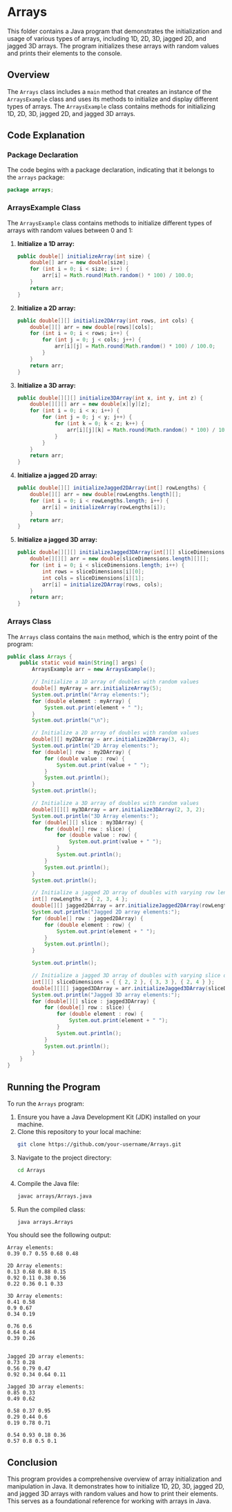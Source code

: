# Arrays

This folder contains a Java program that demonstrates the initialization and usage of various types of arrays, including 1D, 2D, 3D, jagged 2D, and jagged 3D arrays. The program initializes these arrays with random values and prints their elements to the console.

## Overview

The `Arrays` class includes a `main` method that creates an instance of the `ArraysExample` class and uses its methods to initialize and display different types of arrays. The `ArraysExample` class contains methods for initializing 1D, 2D, 3D, jagged 2D, and jagged 3D arrays.

## Code Explanation

### Package Declaration

The code begins with a package declaration, indicating that it belongs to the `arrays` package:
```java
package arrays;
```

### ArraysExample Class

The `ArraysExample` class contains methods to initialize different types of arrays with random values between 0 and 1:

1. **Initialize a 1D array:**
   ```java
   public double[] initializeArray(int size) {
       double[] arr = new double[size];
       for (int i = 0; i < size; i++) {
           arr[i] = Math.round(Math.random() * 100) / 100.0;
       }
       return arr;
   }
   ```

2. **Initialize a 2D array:**
   ```java
   public double[][] initialize2DArray(int rows, int cols) {
       double[][] arr = new double[rows][cols];
       for (int i = 0; i < rows; i++) {
           for (int j = 0; j < cols; j++) {
               arr[i][j] = Math.round(Math.random() * 100) / 100.0;
           }
       }
       return arr;
   }
   ```

3. **Initialize a 3D array:**
   ```java
   public double[][][] initialize3DArray(int x, int y, int z) {
       double[][][] arr = new double[x][y][z];
       for (int i = 0; i < x; i++) {
           for (int j = 0; j < y; j++) {
               for (int k = 0; k < z; k++) {
                   arr[i][j][k] = Math.round(Math.random() * 100) / 100.0;
               }
           }
       }
       return arr;
   }
   ```

4. **Initialize a jagged 2D array:**
   ```java
   public double[][] initializeJagged2DArray(int[] rowLengths) {
       double[][] arr = new double[rowLengths.length][];
       for (int i = 0; i < rowLengths.length; i++) {
           arr[i] = initializeArray(rowLengths[i]);
       }
       return arr;
   }
   ```

5. **Initialize a jagged 3D array:**
   ```java
   public double[][][] initializeJagged3DArray(int[][] sliceDimensions) {
       double[][][] arr = new double[sliceDimensions.length][][];
       for (int i = 0; i < sliceDimensions.length; i++) {
           int rows = sliceDimensions[i][0];
           int cols = sliceDimensions[i][1];
           arr[i] = initialize2DArray(rows, cols);
       }
       return arr;
   }
   ```

### Arrays Class

The `Arrays` class contains the `main` method, which is the entry point of the program:
```java
public class Arrays {
    public static void main(String[] args) {
        ArraysExample arr = new ArraysExample();

        // Initialize a 1D array of doubles with random values
        double[] myArray = arr.initializeArray(5);
        System.out.println("Array elements:");
        for (double element : myArray) {
            System.out.print(element + " ");
        }
        System.out.println("\n");

        // Initialize a 2D array of doubles with random values
        double[][] my2DArray = arr.initialize2DArray(3, 4);
        System.out.println("2D Array elements:");
        for (double[] row : my2DArray) {
            for (double value : row) {
                System.out.print(value + " ");
            }
            System.out.println();
        }
        System.out.println();

        // Initialize a 3D array of doubles with random values
        double[][][] my3DArray = arr.initialize3DArray(2, 3, 2);
        System.out.println("3D Array elements:");
        for (double[][] slice : my3DArray) {
            for (double[] row : slice) {
                for (double value : row) {
                    System.out.print(value + " ");
                }
                System.out.println();
            }
            System.out.println();
        }
        System.out.println();

        // Initialize a jagged 2D array of doubles with varying row lengths
        int[] rowLengths = { 2, 3, 4 };
        double[][] jagged2DArray = arr.initializeJagged2DArray(rowLengths);
        System.out.println("Jagged 2D array elements:");
        for (double[] row : jagged2DArray) {
            for (double element : row) {
                System.out.print(element + " ");
            }
            System.out.println();
        }

        System.out.println();

        // Initialize a jagged 3D array of doubles with varying slice dimensions
        int[][] sliceDimensions = { { 2, 2 }, { 3, 3 }, { 2, 4 } };
        double[][][] jagged3DArray = arr.initializeJagged3DArray(sliceDimensions);
        System.out.println("Jagged 3D array elements:");
        for (double[][] slice : jagged3DArray) {
            for (double[] row : slice) {
                for (double element : row) {
                    System.out.print(element + " ");
                }
                System.out.println();
            }
            System.out.println();
        }
    }
}
```

## Running the Program

To run the `Arrays` program:

1. Ensure you have a Java Development Kit (JDK) installed on your machine.
2. Clone this repository to your local machine:
   ```sh
   git clone https://github.com/your-username/Arrays.git
   ```
3. Navigate to the project directory:
   ```sh
   cd Arrays
   ```
4. Compile the Java file:
   ```sh
   javac arrays/Arrays.java
   ```
5. Run the compiled class:
   ```sh
   java arrays.Arrays
   ```

You should see the following output:
```
Array elements:
0.39 0.7 0.55 0.68 0.48 

2D Array elements:
0.13 0.68 0.88 0.15 
0.92 0.11 0.38 0.56 
0.22 0.36 0.1 0.33 

3D Array elements:
0.41 0.58 
0.9 0.67 
0.34 0.19 

0.76 0.6 
0.64 0.44 
0.39 0.26 


Jagged 2D array elements:
0.73 0.28 
0.56 0.79 0.47 
0.92 0.34 0.64 0.11 

Jagged 3D array elements:
0.85 0.33 
0.49 0.62 

0.58 0.37 0.95 
0.29 0.44 0.6 
0.19 0.78 0.71 

0.54 0.93 0.18 0.36 
0.57 0.8 0.5 0.1 
```

## Conclusion

This program provides a comprehensive overview of array initialization and manipulation in Java. It demonstrates how to initialize 1D, 2D, 3D, jagged 2D, and jagged 3D arrays with random values and how to print their elements. This serves as a foundational reference for working with arrays in Java.